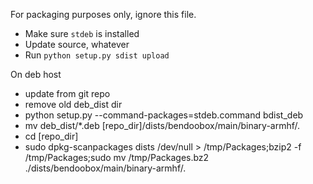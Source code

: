 For packaging purposes only, ignore this file.

 * Make sure `stdeb` is installed
 * Update source, whatever
 * Run `python setup.py sdist upload`
 
On deb host
 * update from git repo
 * remove old deb_dist dir
 * python setup.py --command-packages=stdeb.command bdist_deb
 * mv deb_dist/*.deb [repo_dir]/dists/bendoobox/main/binary-armhf/.
 * cd [repo_dir]
 * sudo dpkg-scanpackages dists /dev/null > /tmp/Packages;bzip2 -f /tmp/Packages;sudo mv /tmp/Packages.bz2 ./dists/bendoobox/main/binary-armhf/.
